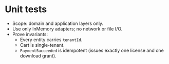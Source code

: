 # Unit tests

- Scope: domain and application layers only.
- Use only InMemory adapters; no network or file I/O.
- Prove invariants:
  - Every entity carries `tenantId`.
  - Cart is single-tenant.
  - `PaymentSucceeded` is idempotent (issues exactly one license and one download grant).
